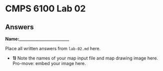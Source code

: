 # CMPS 6100 Lab 02
## Answers

**Name:**_________________________


Place all written answers from `lab-02.md` here.

- **1)** Note the names of your map input file and map drawing image here. Pro-move: embed your image here.

